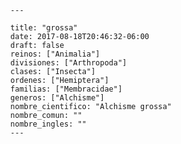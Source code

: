 
      ---

      title: "grossa"
      date: 2017-08-18T20:46:32-06:00
      draft: false
      reinos: ["Animalia"]
      divisiones: ["Arthropoda"]
      clases: ["Insecta"]
      ordenes: ["Hemiptera"]
      familias: ["Membracidae"]
      generos: ["Alchisme"]
      nombre_cientifico: "Alchisme grossa"
      nombre_comun: ""
      nombre_ingles: ""
      ---

      